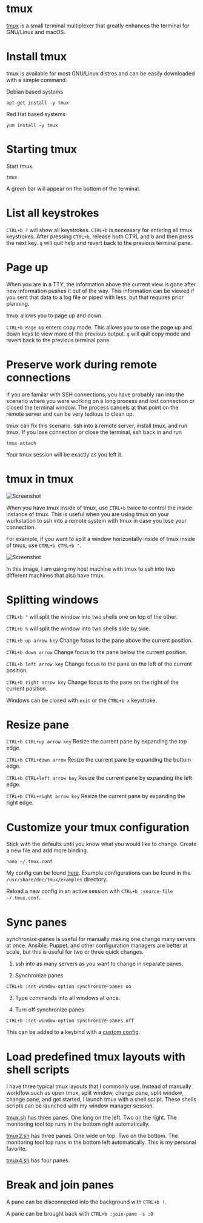 # tmux

<a href="https://github.com/tmux/tmux/wiki">tmux</a> is a small terminal multiplexer that greatly enhances the terminal for GNU/Linux and macOS.

# Install tmux

tmux is available for most GNU/Linux distros and can be easily downloaded with a simple command.

Debian based systems

```
apt-get install -y tmux
```

Red Hat based systems

```
yum install -y tmux
```

# Starting tmux

Start tmux.

```
tmux
```

A green bar will appear on the bottom of the terminal.

# List all keystrokes

```CTRL+b ?``` will show all keystrokes.  ```CTRL+b``` is necessary for entering all tmux keystrokes.  After pressing ```CTRL+b```, release both CTRL and b and then press the next key.  ```q``` will quit help and revert back to the previous terminal pane.

# Page up

When you are in a TTY, the information above the current view is gone after new information pushes it out of the way.  This information can be viewed if you sent that data to a log file or piped with less, but that requires prior planning.

tmux allows you to page up and down.

```CTRL+b Page Up``` enters copy mode.  This allows you to use the page up and down keys to view more of the previous output.  ```q``` will quit copy mode and revert back to the previous terminal pane.

# Preserve work during remote connections

If you are familar with SSH connections, you have probably ran into the scenario where you were working on a long process and lost connection or closed the terminal window.  The process cancels at that point on the remote server and can be very tedious to clean up.

tmux can fix this scenario.  ssh into a remote server, install tmux, and run tmux.  If you lose connection or close the terminal, ssh back in and run

```
tmux attach
```

Your tmux session will be exactly as you left it.

# tmux in tmux

![Screenshot](https://github.com/TechnologyClassroom/SetupNotes/blob/master/Images/tmux.jpg?raw=true "Screenshot")

When you have tmux inside of tmux, use ```CTRL+b``` twice to control the inside instance of tmux.  This is useful when you are using tmux on your workstation to ssh into a remote system with tmux in case you lose your connection.

For example, if you want to split a window horizontally inside of tmux inside of tmux, use ```CTRL+b CTRL+b "```.

![Screenshot](https://github.com/TechnologyClassroom/SetupNotes/blob/master/Images/tmux2.png?raw=true "Screenshot")

In this image, I am using my host machine with tmux to ssh into two different machines that also have tmux.

# Splitting windows

```CTRL+b "``` will split the window into two shells one on top of the other.

```CTRL+b %``` will split the window into two shells side by side.

```CTRL+b up arrow key``` Change focus to the pane above the current position.

```CTRL+b down arrow``` Change focus to the pane below the current position.

```CTRL+b left arrow key``` Change focus to the pane on the left of the current position.

```CTRL+b right arrow key``` Change focus to the pane on the right of the current position.

Windows can be closed with ```exit``` or the ```CTRL+b x``` keystroke.

# Resize pane

```CTRL+b CTRL+up arrow key``` Resize the current pane by expanding the top edge.

```CTRL+b CTRL+down arrow``` Resize the current pane by expanding the bottom edge.

```CTRL+b CTRL+left arrow key``` Resize the current pane by expanding the left edge.

```CTRL+b CTRL+right arrow key``` Resize the current pane by expanding the right edge.

# Customize your tmux configuration

Stick with the defaults until you know what you would like to change.  Create a new file and add more binding.

```
nano ~/.tmux.conf
```

My config can be found <a href="https://github.com/TechnologyClassroom/dotfiles/blob/master/tmux.conf">here</a>.  Example configurations can be found in the ```/usr/share/doc/tmux/examples``` directory.

Reload a new config in an active session with ```CTRL+b :source-file ~/.tmux.conf```.

# Sync panes

synchronize-panes is useful for manually making one change many servers at once.  Ansible, Puppet, and other configuration managers are better at scale, but this is useful for two or three quick changes.

1. ssh into as many servers as you want to change in separate panes.

2. Synchronize panes

```
CTRL+b :set-window-option synchronize-panes on
```

3. Type commands into all windows at once.

4. Turn off synchronize panes

```
CTRL+b :set-window-option synchronize-panes off
```

This can be added to a keybind with a <a href="https://github.com/TechnologyClassroom/dotfiles/blob/master/tmux.conf">custom config</a>.

# Load predefined tmux layouts with shell scripts

I have three typical tmux layouts that I commonly use.  Instead of manually workflow such as open tmux, split window, change pane, split window, change pane, and get started, I launch tmux with a shell script.  These shells scripts can be launched with my window manager session.

<a href="https://github.com/TechnologyClassroom/bash/blob/master/tmux.sh">tmux.sh</a> has three panes.  One long on the left.  Two on the right.  The monitoring tool top runs in the bottom right automatically.

<a href="https://github.com/TechnologyClassroom/bash/blob/master/tmux2.sh">tmux2.sh</a> has three panes.  One wide on top.  Two on the bottom.  The monitoring tool top runs in the bottom left automatically.  This is my personal favorite.

<a href="https://github.com/TechnologyClassroom/bash/blob/master/tmux4.sh">tmux4.sh</a> has four panes.

# Break and join panes

A pane can be disconnected into the background with ```CTRL+b !```.

A pane can be brought back with ```CTRL+b :join-pane -s :0```
